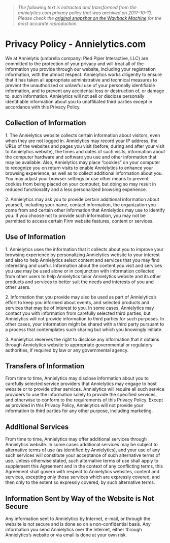 > *The following text is extracted and transformed from the annielytics.com privacy policy that was archived on 2017-10-13. Please check the [original snapshot on the Wayback Machine](https://web.archive.org/web/20171013050523id_/http%3A//www.annielytics.com/privacy-policy) for the most accurate reproduction.*

# Privacy Policy - Annielytics.com

We at Annielytis (umbrella company: Pied Piper Interactive, LLC) are committed to the protection of your privacy and will treat all of the information you provide through our website, including your registration information, with the utmost respect. Annielytics works diligently to ensure that it has taken all appropriate administrative and technical measures to prevent the unauthorized or unlawful use of your personally identifiable information, and to prevent any accidental loss or destruction of, or damage to, such information. Annielytics will not sell or disclose personally identifiable information about you to unaffiliated third parties except in accordance with this Privacy Policy.

## Collection of Information

1\. The Annielytics website collects certain information about visitors, even when they are not logged in. Annielytics may record your IP address, the URLs of the websites and pages you visit (before, during and after your visit to Annielytics website), the times and dates of such visits, information about the computer hardware and software you use and other information that may be available. Also, Annielytics may place “cookies” on your computer to recognize you on return visits to enable Annielytics to enhance your browsing experience, as well as to collect additional information about you. You may adjust your browser settings or use other means to prevent cookies from being placed on your computer, but doing so may result in reduced functionality and a less personalized browsing experience.

2\. Annielytics may ask you to provide certain additional information about yourself, including your name, contact information, the organization you come from and certain other information that Annielytics may use to identify you. If you choose not to provide such information, you may not be permitted to access certain Firm website features, content or services.

## Use of Information

1\. Annielytics uses the information that it collects about you to improve your browsing experience by personalizing Annielytics website to your interest and also to help Annielytics select content and services that you may find interesting and useful. Information about the content you visit and services you use may be used alone or in conjunction with information collected from other users to help Annielytics tailor Annielytics website and its other products and services to better suit the needs and interests of you and other users.

2\. Information that you provide may also be used as part of Annielytics’s effort to keep you informed about events, and selected products and services that may be of interest to you. In some cases, Annielytics may contact you with information from carefully selected third parties, but Annielytics will not provide information to third parties for such purposes. In other cases, your information might be shared with a third party pursuant to a process that contemplates such sharing but which you knowingly initiate.

3\. Annielytics reserves the right to disclose any information that it obtains through Annielytics website to appropriate governmental or regulatory authorities, if required by law or any governmental agency.

## Transfers of Information

From time to time, Annielytics may disclose information about you to carefully selected service providers that Annielytics may engage to host website or to provide other services. Annielytics will require all such service providers to use the information solely to provide the specified services, and otherwise to conform to the requirements of this Privacy Policy. Except as provided in this Privacy Policy, Annielytics will not provide your information to third parties for any other purpose, including marketing.

## Additional Services

From time to time, Annielytics may offer additional services through Annielytics website. In some cases additional services may be subject to alternative terms of use (as identified by Annielytics), and your use of any such services will constitute your acceptance of such alternative terms of use. Unless otherwise stated, such alternative terms of use shall apply to supplement this Agreement and in the context of any conflicting terms, this Agreement shall govern with respect to Annielytics websites, content and services, excepting only those services which are expressly covered, and then only to the extent so expressly covered, by such alternative terms.

## Information Sent by Way of the Website is Not Secure

Any information sent to Annielytics by Internet, e-mail, or through the website is not secure and is done so on a non-confidential basis. Any information you send Annielytics over the Internet, either through Annielytics’s website or via email is done at your own risk.
